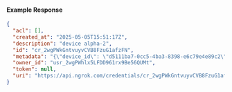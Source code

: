 <!-- Code generated for API Clients. DO NOT EDIT. -->

#### Example Response

```json
{
  "acl": [],
  "created_at": "2025-05-05T15:51:17Z",
  "description": "device alpha-2",
  "id": "cr_2wgPWkGntvuyvCVB8FzuG1afzFN",
  "metadata": "{\"device_id\": \"d5111ba7-0cc5-4ba3-8398-e6c79e4e89c2\"}",
  "owner_id": "usr_2wgPWhlx5LFDD961rx9Be56QUMt",
  "token": null,
  "uri": "https://api.ngrok.com/credentials/cr_2wgPWkGntvuyvCVB8FzuG1afzFN"
}
```
